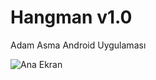 # Hangman v1.0
Adam Asma Android Uygulaması

![Ana Ekran](https://fatihbozik.files.wordpress.com/2015/04/main-screen3.png)

